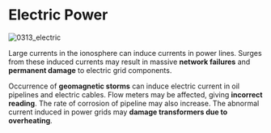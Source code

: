 # Electric Power

![0313_electric](./static/0313_electric.png)

Large currents in the ionosphere can induce currents in power lines. Surges from these induced currents may result in massive **network failures** and **permanent damage** to electric grid components.

Occurrence of **geomagnetic storms** can induce electric current in oil pipelines and electric cables. Flow meters may be affected, giving **incorrect reading**. The rate of corrosion of pipeline may also increase. The abnormal current induced in power grids may **damage transformers due to overheating**.

